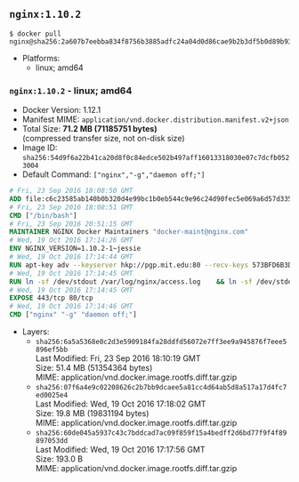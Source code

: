 ## `nginx:1.10.2`

```console
$ docker pull nginx@sha256:2a607b7eebba834f8756b3885adfc24a04d0d86cae9b2b3df5b0d89b9353e50e
```

-	Platforms:
	-	linux; amd64

### `nginx:1.10.2` - linux; amd64

-	Docker Version: 1.12.1
-	Manifest MIME: `application/vnd.docker.distribution.manifest.v2+json`
-	Total Size: **71.2 MB (71185751 bytes)**  
	(compressed transfer size, not on-disk size)
-	Image ID: `sha256:54d9f6a22b41ca20d8f0c84edce502b497aff16013318030e07c7dcfb0523004`
-	Default Command: `["nginx","-g","daemon off;"]`

```dockerfile
# Fri, 23 Sep 2016 18:08:50 GMT
ADD file:c6c23585ab140b0b320d4e99bc1b0eb544c9e96c24d90fec5e069a6d57d335ca in / 
# Fri, 23 Sep 2016 18:08:51 GMT
CMD ["/bin/bash"]
# Fri, 23 Sep 2016 20:51:15 GMT
MAINTAINER NGINX Docker Maintainers "docker-maint@nginx.com"
# Wed, 19 Oct 2016 17:14:26 GMT
ENV NGINX_VERSION=1.10.2-1~jessie
# Wed, 19 Oct 2016 17:14:44 GMT
RUN apt-key adv --keyserver hkp://pgp.mit.edu:80 --recv-keys 573BFD6B3D8FBC641079A6ABABF5BD827BD9BF62 	&& echo "deb http://nginx.org/packages/debian/ jessie nginx" >> /etc/apt/sources.list 	&& apt-get update 	&& apt-get install --no-install-recommends --no-install-suggests -y 						ca-certificates 						nginx=${NGINX_VERSION} 						nginx-module-xslt 						nginx-module-geoip 						nginx-module-image-filter 						nginx-module-perl 						nginx-module-njs 						gettext-base 	&& rm -rf /var/lib/apt/lists/*
# Wed, 19 Oct 2016 17:14:45 GMT
RUN ln -sf /dev/stdout /var/log/nginx/access.log 	&& ln -sf /dev/stderr /var/log/nginx/error.log
# Wed, 19 Oct 2016 17:14:45 GMT
EXPOSE 443/tcp 80/tcp
# Wed, 19 Oct 2016 17:14:46 GMT
CMD ["nginx" "-g" "daemon off;"]
```

-	Layers:
	-	`sha256:6a5a5368e0c2d3e5909184fa28ddfd56072e7ff3ee9a945876f7eee5896ef5bb`  
		Last Modified: Fri, 23 Sep 2016 18:10:19 GMT  
		Size: 51.4 MB (51354364 bytes)  
		MIME: application/vnd.docker.image.rootfs.diff.tar.gzip
	-	`sha256:07f6a4e9c02208626c2b7bb9dcaee5a81cc4d64ab5d8a517a17d4fc7ed0025e4`  
		Last Modified: Wed, 19 Oct 2016 17:18:02 GMT  
		Size: 19.8 MB (19831194 bytes)  
		MIME: application/vnd.docker.image.rootfs.diff.tar.gzip
	-	`sha256:60de045a5937c43c7bddcad7ac09f859f15a4bedff2d6bd77f9f4f89897053dd`  
		Last Modified: Wed, 19 Oct 2016 17:17:56 GMT  
		Size: 193.0 B  
		MIME: application/vnd.docker.image.rootfs.diff.tar.gzip
